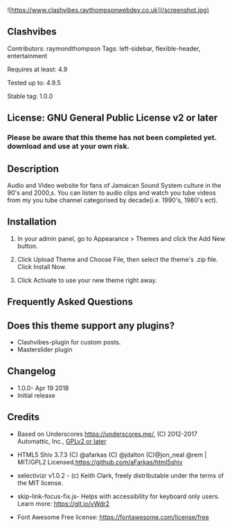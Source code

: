 ![https://www.clashvibes.raythompsonwebdev.co.uk](/screenshot.jpg)

## Clashvibes 

Contributors: raymondthompson
Tags: left-sidebar, flexible-header, entertainment

Requires at least: 4.9

Tested up to: 4.9.5

Stable tag: 1.0.0

## License: GNU General Public License v2 or later

### Please be aware that this theme has not been completed yet. download and use at your own risk.

## Description 

Audio and Video website for fans of Jamaican Sound System culture in the 90's and 2000,s. You can listen to audio clips and watch you tube videos from my you tube channel categorised by decade(i.e. 1990's, 1980's ect).


## Installation 

1. In your admin panel, go to Appearance > Themes and click the Add New button.

2. Click Upload Theme and Choose File, then select the theme's .zip file. Click Install Now.

3. Click Activate to use your new theme right away.

## Frequently Asked Questions 

## Does this theme support any plugins? 

* Clashvibes-plugin for custom posts.
* Masterslider plugin


## Changelog 

* 1.0.0- Apr 19 2018 
* Initial release

## Credits 

* Based on Underscores https://underscores.me/, (C) 2012-2017 Automattic, Inc., [GPLv2 or later](https://www.gnu.org/licenses/gpl-2.0.html)

* HTML5 Shiv 3.7.3 (C) @afarkas (C) @jdalton (C)@jon_neal @rem | MIT/GPL2 Licensed,https://github.com/aFarkas/html5shiv

* selectivizr v1.0.2 - (c) Keith Clark, freely distributable under the terms of the MIT license.
 
* skip-link-focus-fix.js- Helps with accessibility for keyboard only users. Learn more: https://git.io/vWdr2
 
* Font Awesome Free license: https://fontawesome.com/license/free
